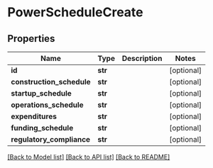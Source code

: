 # PowerScheduleCreate

## Properties
Name | Type | Description | Notes
------------ | ------------- | ------------- | -------------
**id** | **str** |  | [optional] 
**construction_schedule** | **str** |  | [optional] 
**startup_schedule** | **str** |  | [optional] 
**operations_schedule** | **str** |  | [optional] 
**expenditures** | **str** |  | [optional] 
**funding_schedule** | **str** |  | [optional] 
**regulatory_compliance** | **str** |  | [optional] 

[[Back to Model list]](../README.md#documentation-for-models) [[Back to API list]](../README.md#documentation-for-api-endpoints) [[Back to README]](../README.md)


